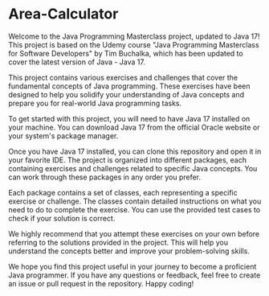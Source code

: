 # Area-Calculator
Welcome to the Java Programming Masterclass project, updated to Java 17! This project is based on the Udemy course "Java Programming Masterclass for Software Developers" by Tim Buchalka, which has been updated to cover the latest version of Java - Java 17.

This project contains various exercises and challenges that cover the fundamental concepts of Java programming. These exercises have been designed to help you solidify your understanding of Java concepts and prepare you for real-world Java programming tasks.

To get started with this project, you will need to have Java 17 installed on your machine. You can download Java 17 from the official Oracle website or your system's package manager.

Once you have Java 17 installed, you can clone this repository and open it in your favorite IDE. The project is organized into different packages, each containing exercises and challenges related to specific Java concepts. You can work through these packages in any order you prefer.

Each package contains a set of classes, each representing a specific exercise or challenge. The classes contain detailed instructions on what you need to do to complete the exercise. You can use the provided test cases to check if your solution is correct.

We highly recommend that you attempt these exercises on your own before referring to the solutions provided in the project. This will help you understand the concepts better and improve your problem-solving skills.

We hope you find this project useful in your journey to become a proficient Java programmer. If you have any questions or feedback, feel free to create an issue or pull request in the repository. Happy coding!
